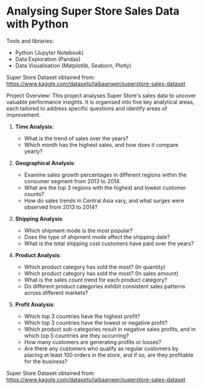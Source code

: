 # Analysing Super Store Sales Data with Python

Tools and libraries: 
* Python (Jupyter Notebook)
* Data Exploration (Pandas)
* Data Visualisation (Matplotlib, Seaborn, Plotly)

Super Store Dataset obtained from: https://www.kaggle.com/datasets/laibaanwer/superstore-sales-dataset 

Project Overview:
This project analyses Super Store's sales data to uncover valuable performance insights. It is organised into five key analytical areas, each tailored to address specific questions and identify areas of improvement. 

1. **Time Analysis**:
   - What is the trend of sales over the years?
   - Which month has the highest sales, and how does it compare yearly?

2. **Geographical Analysis**:
   - Examine sales growth percentages in different regions within the consumer segment from 2013 to 2014.
   - What are the top 3 regions with the highest and lowest customer counts?
   - How do sales trends in Central Asia vary, and what surges were observed from 2013 to 2014?


3. **Shipping Analysis**:
   - Which shipment mode is the most popular?
   - Does the type of shipment mode affect the shipping date?
   - What is the total shipping cost customers have paid over the years?

4. **Product Analysis**:
   - Which product category has sold the most? (In quantity)
   - Which product category has sold the most? (In sales amount)
   - What is the sales count trend for each product category?
   - Do different product categories exhibit consistent sales patterns across different markets?

5. **Profit Analysis**:
   - Which top 3 countries have the highest profit? 
   - Which top 3 countries have the lowest or negative profit?
   - Which product sub-categories result in negative sales profits, and in which top 5 countries are they occurring?
   - How many customers are generating profits or losses?
   - Are there any customers who qualify as regular customers by placing at least 100 orders in the store, and if so, are they profitable for the business?

Super Store Dataset obtained from: https://www.kaggle.com/datasets/laibaanwer/superstore-sales-dataset 











